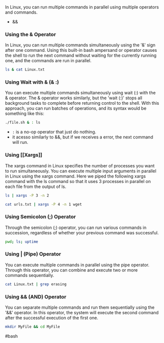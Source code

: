 In Linux, you can run multiple commands in parallel using multiple operators and commands.

- &&

### Using the & Operator

In Linux, you can run multiple commands simultaneously using the '&' sign after one command. Using this built-in bash ampersand or operator causes the shell to run the next command without waiting for the currently running one, and the commands are run in parallel.

```bash
ls & cat Linux.txt
```

### Using Wait with & (& :)

You can execute multiple commands simultaneously using wait (:) with the & operator. The & operator works similarly, but the 'wait (:)' stops all background tasks to complete before returning control to the shell. With this approach, you can run batches of operations, and its syntax would be something like this:

```bash
./file.sh & : ls
```

* `:` is a no-op operator that just do nothing.
* it acesso similarly to &&, but if we receives a error, the next command will run. 

### Using [[Xargs]]

The xargs command in Linux specifies the number of processes you want to run simultaneously. You can execute multiple input arguments in parallel in Linux using the xargs command. Here we piped the following xargs command with the ls command so that it uses 3 processes in parallel on each file from the output of ls.

```bash
ls | xargs -P 3 -n 2

cat urls.txt | xargs -P 4 -n 1 wget
```

### Using Semicolon (;) Operator

Through the semicolon (;) operator, you can run various commands in succession, regardless of whether your previous command was successful.

```bash
pwd; ls; uptime
```

### Using | (Pipe) Operator

You can execute multiple commands in parallel using the pipe operator. Through this operator, you can combine and execute two or more commands sequentially.

```bash
cat Linux.txt | grep erasing
```

### Using && (AND) Operator

You can separate multiple commands and run them sequentially using the '&&' operator. In this operator, the system will execute the second command after the successful execution of the first one.

```bash
mkdir MyFile && cd MyFile
```

#bash 